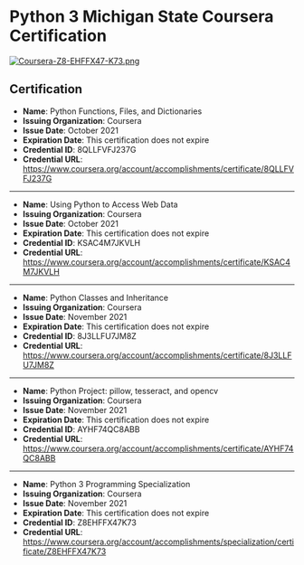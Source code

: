 # Python 3 Michigan State Coursera Certification

[![Coursera-Z8-EHFFX47-K73.png](https://i.postimg.cc/cCMjK3XP/Coursera-Z8-EHFFX47-K73.png)](https://postimg.cc/n9rTgX81)

## Certification

- **Name**: Python Functions, Files, and Dictionaries
- **Issuing Organization**: Coursera
- **Issue Date**: October 2021
- **Expiration Date**: This certification does not expire
- **Credential ID**: 8QLLFVFJ237G
- **Credential URL**: <https://www.coursera.org/account/accomplishments/certificate/8QLLFVFJ237G>

---

- **Name**: Using Python to Access Web Data
- **Issuing Organization**: Coursera
- **Issue Date**: October 2021
- **Expiration Date**: This certification does not expire
- **Credential ID**: KSAC4M7JKVLH
- **Credential URL**: <https://www.coursera.org/account/accomplishments/certificate/KSAC4M7JKVLH>

---

- **Name**: Python Classes and Inheritance
- **Issuing Organization**: Coursera
- **Issue Date**: November 2021
- **Expiration Date**: This certification does not expire
- **Credential ID**: 8J3LLFU7JM8Z
- **Credential URL**: <https://www.coursera.org/account/accomplishments/certificate/8J3LLFU7JM8Z>

---

- **Name**: Python Project: pillow, tesseract, and opencv
- **Issuing Organization**: Coursera
- **Issue Date**: November 2021
- **Expiration Date**: This certification does not expire
- **Credential ID**: AYHF74QC8ABB
- **Credential URL**: <https://www.coursera.org/account/accomplishments/certificate/AYHF74QC8ABB>

---

- **Name**: Python 3 Programming Specialization
- **Issuing Organization**: Coursera
- **Issue Date**: November 2021
- **Expiration Date**: This certification does not expire
- **Credential ID**: Z8EHFFX47K73
- **Credential URL**: <https://www.coursera.org/account/accomplishments/specialization/certificate/Z8EHFFX47K73>
